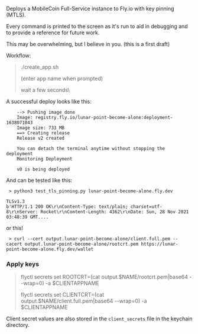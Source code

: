 Deploys a MobileCoin Full-Service instance to Fly.io with key pinning (MTLS).

Every command is printed to the screen as it's run to aid in debugging and to provide a reference for future work.

This may be overwhelming, but I believe in you. (this is a first draft)

Workflow:

 > ./create_app.sh
 >
 > (enter app name when prompted)
 >
 > wait a few seconds\
 >

A successful deploy looks like this:

```
    --> Pushing image done
    Image: registry.fly.io/lunar-point-become-alone:deployment-1638071043
    Image size: 733 MB
    ==> Creating release
    Release v2 created

    You can detach the terminal anytime without stopping the deployment
    Monitoring Deployment

    v0 is being deployed
```

And can be tested like this:

```
 > python3 test_tls_pinning.py lunar-point-become-alone.fly.dev

TLSv1.3
b'HTTP/1.1 200 OK\r\nContent-Type: text/plain; charset=utf-8\r\nServer: Rocket\r\nContent-Length: 4362\r\nDate: Sun, 28 Nov 2021 03:48:39 GMT....
```

or this!

```
 > curl --cert output.lunar-point-become-alone/client.full.pem --cacert output.lunar-point-become-alone/rootcrt.pem https://lunar-point-become-alone.fly.dev/wallet

```

### Apply keys

 > flyctl secrets set ROOTCRT=(cat output.$NAME/rootcrt.pem|base64 --wrap=0) -a $CLIENTAPPNAME
 >
 > flyctl secrets set CLIENTCRT=(cat output.$NAME/client.full.pem|base64 --wrap=0) -a $CLIENTAPPNAME
 >

Client secret values are also stored in the `client_secrets` file in the keychain directory.
